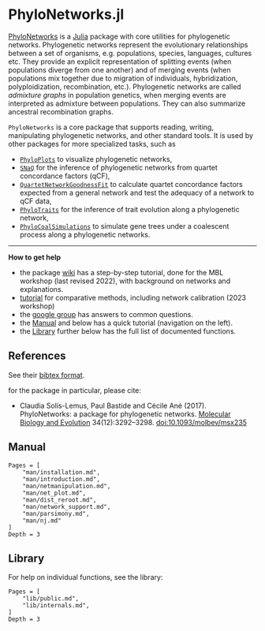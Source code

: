# PhyloNetworks.jl

[PhyloNetworks](https://github.com/juliaphylo/PhyloNetworks.jl)
is a [Julia](http://julialang.org) package with core utilities for
phylogenetic networks.
Phylogenetic networks represent the evolutionary relationships between a set
of organisms, e.g. populations, species, languages, cultures etc.
They provide an explicit representation of splitting events (when populations
diverge from one another) and of merging events (when populations mix together
due to migration of individuals, hybridization, polyploidization, recombination,
etc.).
Phylogenetic networks are called *admixture graphs* in population genetics,
when merging events are interpreted as admixture between populations.
They can also summarize ancestral recombination graphs.

`PhyloNetworks` is a core package that supports reading, writing, manipulating
phylogenetic networks, and other standard tools.
It is used by other packages for more specialized tasks, such as
- [`PhyloPlots`](https://github.com/juliaphylo/PhyloPlots.jl)
  to visualize phylogenetic networks,
- [`SNaQ`](https://github.com/juliaphylo/SNaQ.jl)
  for the inference of phylogenetic networks from quartet concordance factors (qCF),
- [`QuartetNetworkGoodnessFit`](https://github.com/JuliaPhylo/QuartetNetworkGoodnessFit.jl)
  to calculate quartet concordance factors expected from a general network
  and test the adequacy of a network to qCF data,
- [`PhyloTraits`](https://github.com/juliaphylo/PhyloTraits.jl)
  for the inference of trait evolution along a phylogenetic network,
- [`PhyloCoalSimulations`](https://github.com/juliaphylo/PhyloCoalSimulations.jl)
  to simulate gene trees under a coalescent process along a phylogenetic networks.

---

**How to get help**

- the package [wiki](https://github.com/juliaphylo/PhyloNetworks.jl/wiki) has a
  step-by-step tutorial, done for the MBL workshop (last revised 2022),
  with background on networks and explanations.
- [tutorial](https://cecileane.github.io/networkPCM-workshop/) for
  comparative methods, including network calibration (2023 workshop)
- the [google group](https://groups.google.com/forum/#!forum/phylonetworks-users)
  has answers to common questions.
- the [Manual](@ref) and below has a quick tutorial (navigation on the left).
- the [Library](@ref) further below has the full list of documented functions.

## References

See their [bibtex format](https://github.com/juliaphylo/PhyloNetworks.jl/blob/master/CITATION.bib).

for the package in particular, please cite:
- Claudia Solís-Lemus, Paul Bastide and Cécile Ané (2017).
  PhyloNetworks: a package for phylogenetic networks.
  [Molecular Biology and Evolution](https://academic.oup.com/mbe/article/doi/10.1093/molbev/msx235/4103410/PhyloNetworks-a-package-for-phylogenetic-networks?guestAccessKey=230afceb-df28-4160-832d-aa7c73f86369)
  34(12):3292–3298.
  [doi:10.1093/molbev/msx235](https://doi.org/10.1093/molbev/msx235)

## Manual

```@contents
Pages = [
    "man/installation.md",
    "man/introduction.md",
    "man/netmanipulation.md",
    "man/net_plot.md",
    "man/dist_reroot.md",
    "man/network_support.md",
    "man/parsimony.md",
    "man/nj.md"
]
Depth = 3
```

## Library

For help on individual functions, see the library:

```@contents
Pages = [
    "lib/public.md",
    "lib/internals.md",
]
Depth = 3
```
